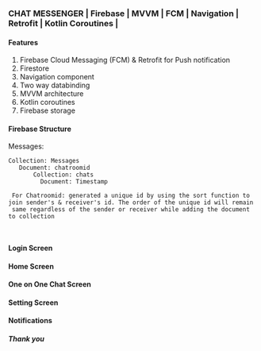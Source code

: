 ###    CHAT MESSENGER | Firebase | MVVM | FCM | Navigation | Retrofit | Kotlin Coroutines | 

#### Features 
1. Firebase Cloud Messaging (FCM) & Retrofit for Push notification
2. Firestore 
3. Navigation component 
4. Two way databinding
5. MVVM architecture 
6. Kotlin coroutines 
7. Firebase storage




#### Firebase Structure

Messages:
```
Collection: Messages 
   Document: chatroomid 
       Collection: chats
         Document: Timestamp
         
 For Chatroomid: generated a unique id by using the sort function to join sender's & receiver's id. The order of the unique id will remain
 same regardless of the sender or receiver while adding the document to collection
       
         
```
#### Login Screen 
#### Home Screen 
#### One on One Chat Screen 
#### Setting Screen
#### Notifications 



##### Thank you
